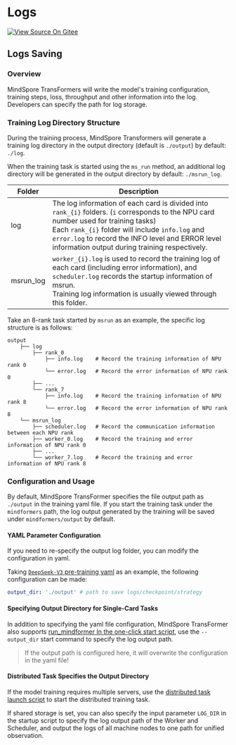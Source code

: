 # Logs

[![View Source On Gitee](https://mindspore-website.obs.cn-north-4.myhuaweicloud.com/website-images/master/resource/_static/logo_source_en.svg)](https://gitee.com/mindspore/docs/blob/master/docs/mindformers/docs/source_en/function/logs.md)

## Logs Saving

### Overview

MindSpore TransFormers will write the model's training configuration, training steps, loss, throughput and other information into the log. Developers can specify the path for log storage.

### Training Log Directory Structure

During the training process, MindSpore Transformers will generate a training log directory in the output directory (default is `./output`) by default: `./log`.

When the training task is started using the `ms_run` method, an additional log directory will be generated in the output directory by default: `./msrun_log`.

| Folder    | Description                                                                                                                                                                                                                                                                                       |
|-----------|---------------------------------------------------------------------------------------------------------------------------------------------------------------------------------------------------------------------------------------------------------------------------------------------------|
| log       | The log information of each card is divided into `rank_{i}` folders. (`i` corresponds to the NPU card number used for training tasks)<br>Each `rank_{i}` folder will include `info.log` and `error.log` to record the INFO level and ERROR level information output during training respectively. |
| msrun_log | `worker_{i}.log` is used to record the training log of each card (including error information), and `scheduler.log` records the startup information of msrun. <br>Training log information is usually viewed through this folder.                                                                 |

Take an 8-rank task started by `msrun` as an example, the specific log structure is as follows:

```text
output
    ├── log
        ├── rank_0
            ├── info.log    # Record the training information of NPU rank 0
            └── error.log   # Record the error information of NPU rank 0
        ├── ...
        └── rank_7
            ├── info.log    # Record the training information of NPU rank 8
            └── error.log   # Record the error information of NPU rank 8
    └── msrun_log
        ├── scheduler.log   # Record the communication information between each NPU rank
        ├── worker_0.log    # Record the training and error information of NPU rank 0
        ├── ...
        └── worker_7.log    # Record the training and error information of NPU rank 8
```

### Configuration and Usage

By default, MindSpore TransFormer specifies the file output path as `./output` in the training yaml file. If you start the training task under the `mindformers` path, the log output generated by the training will be saved under `mindformers/output` by default.

#### YAML Parameter Configuration

If you need to re-specify the output log folder, you can modify the configuration in yaml.

Taking [`DeepSeek-V3` pre-training yaml](https://gitee.com/mindspore/mindformers/blob/dev/research/deepseek3/deepseek3_671b/pretrain_deepseek3_671b.yaml#L2) as an example, the following configuration can be made:

```yaml
output_dir: './output' # path to save logs/checkpoint/strategy
```

#### Specifying Output Directory for Single-Card Tasks

In addition to specifying the yaml file configuration, MindSpore TransFormer also supports [run_mindformer In the one-click start script](https://www.mindspore.cn/mindformers/docs/en/dev/function/start_tasks.html#run-mindformer-one-click-start-script),
use the `--output_dir` start command to specify the log output path.

> If the output path is configured here, it will overwrite the configuration in the yaml file!

#### Distributed Task Specifies the Output Directory

If the model training requires multiple servers, use the [distributed task launch script](https://www.mindspore.cn/mindformers/docs/en/dev/function/start_tasks.html#distributed-task-pull-up-script) to start the distributed training task.

If shared storage is set, you can also specify the input parameter `LOG_DIR` in the startup script to specify the log output path of the Worker and Scheduler, and output the logs of all machine nodes to one path for unified observation.
